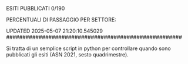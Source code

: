 ESITI PUBBLICATI 0/190 

PERCENTUALI DI PASSAGGIO PER SETTORE:

UPDATED 2025-05-07 21:20:10.545029
###################################################### 

Si tratta di un semplice script in python per controllare quando sono pubblicati gli esiti (ASN 2021, sesto quadrimestre).

